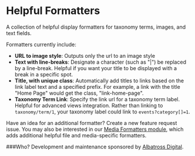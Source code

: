 Helpful Formatters
==================

A collection of helpful display formatters for taxonomy terms, images, and text fields.

Formatters currently include:
* **URL to image style**: Outputs only the url to an image style
* **Text with line-breaks**: Designate a character (such as "|") be replaced by a line-break. Helpful if you want your title to be displayed with a break in a specific spot.
* **Title, with unique class**: Automatically add titles to links based on the link label text and a specified prefix. For example, a link with the title "Home Page" would get the class, "link-home-page".
* **Taxonomy Term Link**: Specify the link url for a taxonomy term label. Helpful for advanced views integration. Rather than linking to `taxonomy/term/1`, your taxonomy label could link to `events?category[]=1`.

Have an idea for an additional formatter? Create a new feature request issue.  You may also be interested in our [Media Formatters module](https://www.drupal.org/project/media_formatters), which adds additional helpful file and media-specific formatters.

###Who?
Development and maintenance sponsored by [Albatross Digital](http://albatrossdigital.com).